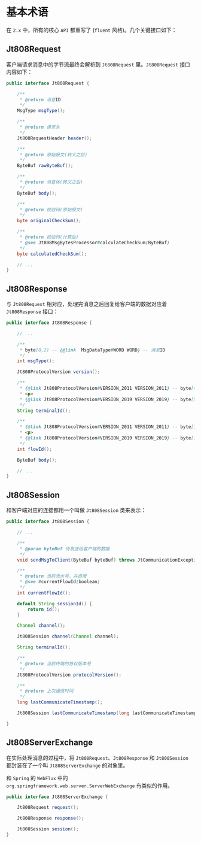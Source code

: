 # 基本术语

在 `2.x` 中，所有的核心 `API` 都重写了 (`fluent` 风格)。几个关键接口如下：

## Jt808Request

客户端请求消息中的字节流最终会解析到 `Jt808Request` 里。`Jt808Request` 接口内容如下：

```java
public interface Jt808Request {

    /**
     * @return 消息ID
     */
    MsgType msgType();

    /**
     * @return 请求头
     */
    Jt808RequestHeader header();

    /**
     * @return 原始报文(转义之后)
     */
    ByteBuf rawByteBuf();

    /**
     * @return 消息体(转义之后)
     */
    ByteBuf body();

    /**
     * @return 校验码(原始报文)
     */
    byte originalCheckSum();

    /**
     * @return 校验码(计算后)
     * @see Jt808MsgBytesProcessor#calculateCheckSum(ByteBuf)
     */
    byte calculatedCheckSum();

    // ...
}
```

## Jt808Response

与 `Jt808Request` 相对应，处理完消息之后回复给客户端的数据对应着 `Jt808Response` 接口：

```java
public interface Jt808Response {

    // ...

    /**
     * byte[0,2) -- {@link  MsgDataType#WORD WORD} -- 消息ID
     */
    int msgType();

    Jt808ProtocolVersion version();

    /**
     * {@link Jt808ProtocolVersion#VERSION_2011 VERSION_2011} -- byte[4,10) -- {@link  MsgDataType#BCD BCD[6]} -- 终端手机号
     * <p>
     * {@link Jt808ProtocolVersion#VERSION_2019 VERSION_2019} -- byte[5,15) -- {@link  MsgDataType#BCD BCD[10]} -- 终端手机号
     */
    String terminalId();

    /**
     * {@link Jt808ProtocolVersion#VERSION_2011 VERSION_2011} -- byte[10,11) -- {@link  MsgDataType#WORD WORD} -- 流水号
     * <p>
     * {@link Jt808ProtocolVersion#VERSION_2019 VERSION_2019} -- byte[15,16) -- {@link  MsgDataType#WORD WORD} -- 流水号
     */
    int flowId();

    ByteBuf body();

    // ...
}

```

## Jt808Session

和客户端对应的连接都用一个叫做 `Jt808Session` 类来表示：

```java
public interface Jt808Session {

    // ...

    /**
     * @param byteBuf 待发送给客户端的数据
     */
    void sendMsgToClient(ByteBuf byteBuf) throws JtCommunicationException;

    /**
     * @return 当前流水号，并自增
     * @see #currentFlowId(boolean)
     */
    int currentFlowId();

    default String sessionId() {
        return id();
    }

    Channel channel();

    Jt808Session channel(Channel channel);

    String terminalId();

    /**
     * @return 当前终端的协议版本号
     */
    Jt808ProtocolVersion protocolVersion();

    /**
     * @return 上次通信时间
     */
    long lastCommunicateTimestamp();

    Jt808Session lastCommunicateTimestamp(long lastCommunicateTimestamp);

}
```

## Jt808ServerExchange

在实际处理消息的过程中，将 `Jt808Request`、`Jt808Response` 和 `Jt808Session` 都封装在了一个叫 `Jt808ServerExchange` 的对象里。

和 `Spring` 的 `WebFlux` 中的 `org.springframework.web.server.ServerWebExchange` 有类似的作用。

```java
public interface Jt808ServerExchange {

    Jt808Request request();

    Jt808Response response();

    Jt808Session session();
}
```
